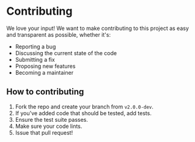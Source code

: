 # Contributing
We love your input! We want to make contributing to this project as easy and transparent as possible, whether it's:

- Reporting a bug
- Discussing the current state of the code
- Submitting a fix
- Proposing new features
- Becoming a maintainer

## How to contributing

1. Fork the repo and create your branch from `v2.0.0-dev`.
2. If you've added code that should be tested, add tests.
3. Ensure the test suite passes.
4. Make sure your code lints.
5. Issue that pull request!
